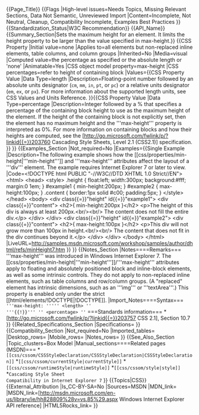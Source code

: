 {{Page_Title}}
{{Flags
|High-level issues=Needs Topics, Missing Relevant Sections, Data Not Semantic, Unreviewed Import
|Content=Incomplete, Not Neutral, Cleanup, Compatibility Incomplete, Examples Best Practices
}}
{{Standardization_Status|W3C Recommendation}}
{{API_Name}}
{{Summary_Section|Sets the maximum height for an element. It limits the height property to be larger than the value specified in max-height.}}
{{CSS Property
|Initial value=none
|Applies to=all elements but non-replaced inline elements, table columns, and column groups
|Inherited=No
|Media=visual
|Computed value=the percentage as specified or the absolute length or 'none'
|Animatable=Yes
|CSS object model property=max-height
|CSS percentages=refer to height of containing block
|Values={{CSS Property Value
|Data Type=length
|Description=Floating-point number followed by an absolute units designator (<code>cm</code>, <code>mm</code>, <code>in</code>, <code>pt</code>, or <code>pc</code>) or a relative units designator (<code>em</code>, <code>ex</code>, or <code>px</code>). For more information about the supported length units, see CSS Values and Units Reference.
}}{{CSS Property Value
|Data Type=percentage
|Description=Integer followed by a % that specifies a percentage of the containing block height to use as the maximum height of the element.  If the height of the containing block is not explicitly set, then the element has no maximum height and the  '''max-height''' property is interpreted as 0%. For more information on containing blocks and how their heights are computed, see the [http://go.microsoft.com/fwlink/p/?linkid{{=}}203760 Cascading Style Sheets, Level 2.1 (CSS2.1)] specification.
}}
}}
{{Examples_Section
|Not_required=No
|Examples={{Single Example
|Description=The following example shows how the [[css/properties/min-height|'''min-height''']] and '''max-height''' attributes affect the layout of a '''div''' element. The example requires Internet Explorer 7 or later to view.
|Code=&lt;!DOCTYPE html PUBLIC "-//W3C//DTD XHTML 1.0 Strict//EN"&gt;
&lt;html&gt;
&lt;head&gt;
&lt;style&gt;
.height {
    float:left;
    width:300px;
    background:#fff;
    margin:0 1em;
}
#example1 { min-height:200px; }
#example2 { max-height:100px; }
.content {
    border:1px solid #c00;
    padding:5px;
}
&lt;/style&gt;
&lt;/head&gt;
&lt;body&gt;
&lt;div class{{=}}"height" id{{=}}"example1"&gt;
&lt;div class{{=}}"content"&gt;
    &lt;h2&gt;{ min-height:200px }&lt;/h2&gt;
    &lt;p&gt;The height of this div is always at least 200px.&lt;br/&gt;&lt;br/&gt;
        The content does not fill the entire div.&lt;/p&gt;
&lt;/div&gt;
&lt;/div&gt;
&lt;div class{{=}}"height" id{{=}}"example2"&gt;
&lt;div class{{=}}"content"&gt;
    &lt;h2&gt;{ max-height:100px }&lt;/h2&gt;
    &lt;p&gt;This div will not grow more than 100px in height.&lt;br/&gt;&lt;br/&gt;
        The content that does not fit in the div continues beyond it.&lt;/p&gt;
&lt;/div&gt;
&lt;/div&gt;
&lt;/body&gt;
&lt;/html&gt;
|LiveURL=http://samples.msdn.microsoft.com/workshop/samples/author/dhtml/refs/minHeight7.htm
}}
}}
{{Notes_Section
|Notes====Remarks===
'''max-height''' was introduced in Windows Internet Explorer 7.
The [[css/properties/min-height|'''min-height''']]/'''max-height''' attributes apply to floating and absolutely positioned block and inline-block elements, as well as some intrinsic controls. They do not apply to non-replaced inline elements, such as table columns and row/column groups. (A "replaced" element has intrinsic dimensions, such as an '''img''' or '''textArea'''.)
This property is enabled only under the strict [[html/elements/!DOCTYPE|!DOCTYPE]].
|Import_Notes====Syntax===
<code>'''max-height: '''''
&lt;length&gt;
'' '''{{!}}''' ''
&lt;percentage&gt;
''</code>
===Standards information===
*[http://go.microsoft.com/fwlink/p/?linkid{{=}}203757 CSS 2.1], Section 10.7
}}
{{Related_Specifications_Section
|Specifications=
}}
{{Compatibility_Section
|Not_required=No
|Imported_tables=
|Desktop_rows=
|Mobile_rows=
|Notes_rows=
}}
{{See_Also_Section
|Topic_clusters=Box Model
|Manual_sections====Related pages (MSDN)===
*<code>[[css/cssom/CSSStyleDeclaration/CSSStyleDeclaration|CSSStyleDeclaration]]</code>
*<code>[[css/cssom/currentStyle|currentStyle]]</code>
*<code>[[css/cssom/runtimeStyle|runtimeStyle]]</code>
*<code>[[css/cssom/style|style]]</code>
*<code>Cascading Style Sheet Compatibility in Internet Explorer 7</code>
}}
{{Topics|CSS}}
{{External_Attribution
|Is_CC-BY-SA=No
|Sources=MSDN
|MDN_link=
|MSDN_link=[http://msdn.microsoft.com/en-us/library/ie/hh828809%28v=vs.85%29.aspx Windows Internet Explorer API reference]
|HTML5Rocks_link=
}}